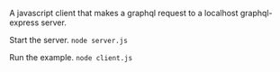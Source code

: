 
A javascript client that makes a graphql request to a localhost graphql-express server.

Start the server.
`node server.js`

Run the example.
`node client.js`
